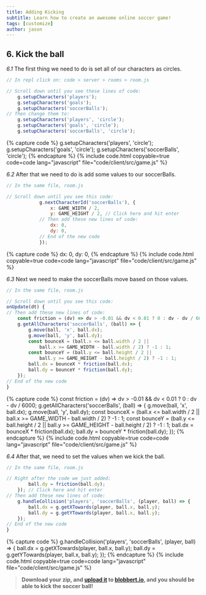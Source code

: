 ```yaml
---
title: Adding Kicking
subtitle: Learn how to create an awesome online soccer game!
tags: [customize]
author: jason
---
```


## 6. Kick the ball
_6.1_ The first thing we need to do is set all of our characters as circles.
```javascript
// In repl click on: code > server > rooms > room.js

// Scroll down until you see these lines of code:
	g.setupCharacters('players');
	g.setupCharacters('goals');
	g.setupCharacters('soccerBalls');
// Then change them to:
	g.setupCharacters('players', 'circle');
	g.setupCharacters('goals', 'circle');
	g.setupCharacters('soccerBalls', 'circle');
```
{% capture code %}
	g.setupCharacters('players', 'circle');
	g.setupCharacters('goals', 'circle');
	g.setupCharacters('soccerBalls', 'circle');
{% endcapture %}
{% include code.html copyable=true code=code lang="javascript" file="code/client/src/game.js" %}

_6.2_ After that we need to do is add some values to our soccerBalls.
```javascript
// In the same file, room.js

// Scroll down until you see this code:
			g.nextCharacterId('soccerBalls'), {
				x: GAME_WIDTH / 2,
				y: GAME_HEIGHT / 2, // Click here and hit enter
			// Then add these new lines of code:
				dx: 0,
				dy: 0,
			// End of the new code
			});
```
{% capture code %}
	dx: 0,
	dy: 0,
{% endcapture %}
{% include code.html copyable=true code=code lang="javascript" file="code/client/src/game.js" %}

_6.3_ Next we need to make the soccerBalls move based on those values.
```javascript
// In the same file, room.js

// Scroll down until you see this code:
onUpdate(dt) {
// Then add these new lines of code:
	const friction = (dv) => dv > -0.01 && dv < 0.01 ? 0 : dv - dv / 6000;
	g.getAllCharacters('soccerBalls', (ball) => {
		g.move(ball, 'x', ball.dx);
		g.move(ball, 'y', ball.dy);
		const bounceX = (ball.x <= ball.width / 2 ||
			ball.x >= GAME_WIDTH - ball.width / 2) ? -1 : 1;
		const bounceY = (ball.y <= ball.height / 2 ||
			ball.y >= GAME_HEIGHT - ball.height / 2) ? -1 : 1;
		ball.dx = bounceX * friction(ball.dx);
		ball.dy = bounceY * friction(ball.dy);
	});
// End of the new code
}
```
{% capture code %}
		const friction = (dv) => dv > -0.01 && dv < 0.01 ? 0 : dv - dv / 6000;
	g.getAllCharacters('soccerBalls', (ball) => {
		g.move(ball, 'x', ball.dx);
		g.move(ball, 'y', ball.dy);
		const bounceX = (ball.x <= ball.width / 2 ||
			ball.x >= GAME_WIDTH - ball.width / 2) ? -1 : 1;
		const bounceY = (ball.y <= ball.height / 2 ||
			ball.y >= GAME_HEIGHT - ball.height / 2) ? -1 : 1;
		ball.dx = bounceX * friction(ball.dx);
		ball.dy = bounceY * friction(ball.dy);
	});
{% endcapture %}
{% include code.html copyable=true code=code lang="javascript" file="code/client/src/game.js" %}

_6.4_ After that, we need to set the values when we kick the ball.
```javascript
// In the same file, room.js

// Right after the code we just added:
		ball.dy = friction(ball.dy);
	}); // Click here and hit enter
// Then add these new lines of code:
	g.handleCollision('players', 'soccerBalls', (player, ball) => {
		ball.dx = g.getXTowards(player, ball.x, ball.y);
		ball.dy = g.getYTowards(player, ball.x, ball.y);
	});
// End of the new code
}
```
{% capture code %}
	g.handleCollision('players', 'soccerBalls', (player, ball) => {
		ball.dx = g.getXTowards(player, ball.x, ball.y);
		ball.dy = g.getYTowards(player, ball.x, ball.y);
	});
{% endcapture %}
{% include code.html copyable=true code=code lang="javascript" file="code/client/src/game.js" %}
> **Download your zip, and [upload it](/tutorials/uploadtoserver/) to [blobbert.io](https://blobbert.io/), and you should be able to kick the soccer ball!**
